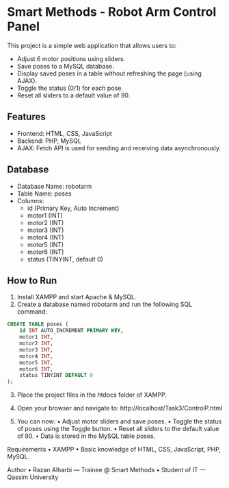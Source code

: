 # Smart Methods - Robot Arm Control Panel

This project is a simple web application that allows users to:
- Adjust 6 motor positions using sliders.
- Save poses to a MySQL database.
- Display saved poses in a table without refreshing the page (using AJAX).
- Toggle the status (0/1) for each pose.
- Reset all sliders to a default value of 90.

## Features
- Frontend: HTML, CSS, JavaScript
- Backend: PHP, MySQL
- AJAX: Fetch API is used for sending and receiving data asynchronously.

## Database
- Database Name: robotarm
- Table Name: poses
- Columns:
  - id (Primary Key, Auto Increment)
  - motor1 (INT)
  - motor2 (INT)
  - motor3 (INT)
  - motor4 (INT)
  - motor5 (INT)
  - motor6 (INT)
  - status (TINYINT, default 0)

## How to Run
1. Install XAMPP and start Apache & MySQL.
2. Create a database named robotarm and run the following SQL command:
```sql
CREATE TABLE poses (
    id INT AUTO_INCREMENT PRIMARY KEY,
    motor1 INT,
    motor2 INT,
    motor3 INT,
    motor4 INT,
    motor5 INT,
    motor6 INT,
    status TINYINT DEFAULT 0
);
```
3. Place the project files in the htdocs folder of XAMPP.
4. Open your browser and navigate to:
http://localhost/Task3/ControlP.html

5. You can now:
 • Adjust motor sliders and save poses.
 • Toggle the status of poses using the Toggle button.
 • Reset all sliders to the default value of 90.
 • Data is stored in the MySQL table poses.

Requirements
 • XAMPP
 • Basic knowledge of HTML, CSS, JavaScript, PHP, MySQL.

Author
 • Razan Alharbi — Trainee @ Smart Methods
 • Student of IT — Qassim University
